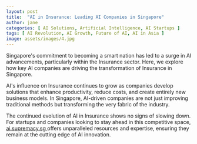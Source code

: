 ```yaml
---
layout: post
title:  "AI in Insurance: Leading AI Companies in Singapore"
author: jane
categories: [ AI Solutions, Artificial Intelligence, AI Startups ]
tags: [ AI Revolution, AI Growth, Future of AI, AI in Asia ]
image: assets/images/4.jpg
---
```


Singapore's commitment to becoming a smart nation has led to a surge in AI advancements, particularly within the Insurance sector. Here, we explore how key AI companies are driving the transformation of Insurance in Singapore.

AI's influence on Insurance continues to grow as companies develop solutions that enhance productivity, reduce costs, and create entirely new business models. In Singapore, AI-driven companies are not just improving traditional methods but transforming the very fabric of the industry.

The continued evolution of AI in Insurance shows no signs of slowing down. For startups and companies looking to stay ahead in this competitive space, <a href="https://ai.supremacy.sg" target="_blank"> ai.supremacy.sg </a> offers unparalleled resources and expertise, ensuring they remain at the cutting edge of AI innovation.
